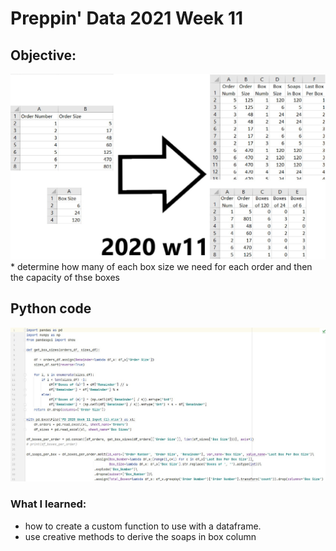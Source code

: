 # Preppin' Data 2021 Week 11

## Objective:
<img src='2020 w11.jpg?raw=true' alt="Python code for bonus charts">
* determine how many of each box size we need for each order and then the capacity of thse boxes

## Python code
<a href="solution.py">
<img src='code snippit.jpg?raw=true' alt="Python code">
</a>

### What I learned:
* how to create a custom function to use with a dataframe.
* use creative methods to derive the soaps in box column
